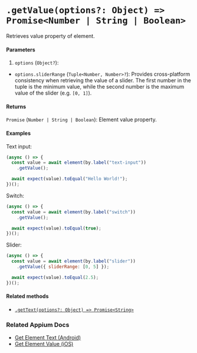 # `.getValue(options?: Object) => Promise<Number | String | Boolean>`

Retrieves value property of element.

#### Parameters

1. `options` (`Object?`):
  - `options.sliderRange` (`Tuple<Number, Number>?`): Provides cross-platform consistency when retrieving the value of a slider. The first number in the tuple is the minimum value, while the second number is the maximum value of the slider (e.g. `[0, 1]`).

#### Returns

`Promise` (`Number | String | Boolean`): Element value property.

#### Examples

Text input:

```javascript
(async () => {
  const value = await element(by.label("text-input"))
    .getValue();

  await expect(value).toEqual("Hello World!");
})();
```

Switch:

```javascript
(async () => {
  const value = await element(by.label("switch"))
    .getValue();

  await expect(value).toEqual(true);
})();
```

Slider:

```javascript
(async () => {
  const value = await element(by.label("slider"))
    .getValue({ sliderRange: [0, 5] });

  await expect(value).toEqual(2.5);
})();
```

#### Related methods

- [`.getText(options?: Object) => Promise<String>`](./getText.md)

### Related Appium Docs

- [Get Element Text (Android)](http://appium.io/docs/en/commands/element/attributes/text/)
- [Get Element Value (iOS)](http://appium.io/docs/en/commands/element/attributes/value/)